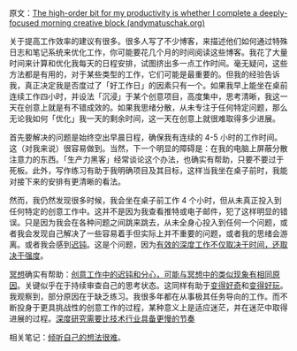 原文：[The high-order bit for my productivity is whether I complete a deeply-focused morning creative block (andymatuschak.org)](https://notes.andymatuschak.org/zR9LxW1N893EXwQ3Fma1Gz4xPa1tF2Zd6zZ)

关于提高工作效率的建议有很多。很多人写了不少博客，来描述他们如何通过特殊日志和笔记系统来优化工作，你可能要花几个月的时间阅读这些博客。我花了大量时间来计算和优化我每天的日程安排，试图挤出多一点工作时间。毫无疑问，这些方法都是有用的，对于某些类型的工作，它们可能是最重要的。但我的经验告诉我，真正决定我是否度过了「好工作日」的因素只有一个。如果我早上能坐在桌前连续工作四小时，并设法「沉浸」于某个创意项目，高度集中，思考清晰，我这一天在创意上就是有不错成效的。如果我思绪分散，从未专注于任何特定问题，那么无论我如何「优化」我一天的剩余时间，这一天在创意上就很难取得多少进展。

首先要解决的问题是始终空出早晨日程，确保我有连续的 4-5 小时的工作时间。这（对我来说）很容易做到。当然，下一个明显的障碍是：在我的电脑上屏蔽分散注意力的东西。「生产力黑客」经常谈论这个办法，也确实有帮助，只要不要过于死板。此外，写作练习有助于我明确项目及其目标，这样当我坐在桌子前时，我能对接下来的安排有更清晰的看法。

然而，我仍然发现很多时候，我会坐在桌子前工作 4 个小时，但从未真正投入到任何特定的创意工作中。这并不是因为我查看推特或电子邮件，犯了这样明显的错误。只是因为我会在各种问题之间跳来跳去，从未全身心投入到任何一个问题，或者我会发现自己解决了一些容易着手但实际上并不重要的问题，或者我的思绪会游离。或者我会感到[迟钝](https://notes.andymatuschak.org/z6bGenpYMx3mU8XmwJ24ZYCH9xZwf3KMFZQ1y)。这是个问题，因为[有效的深度工作不仅取决于时间，还取决于强度](https://notes.andymatuschak.org/z2R15PDZf5NLaUKAYvweEDjUp8r4fNTuLSXU)。

[冥想](https://notes.andymatuschak.org/z8HEfhMAXwgNURZaaiWwgs6VZSM1nLc5rYp69)确实有帮助：[创意工作中的迟钝和分心，可能与冥想中的类似现象有相同原因](https://notes.andymatuschak.org/z4vq185F1xQgCAamTmbwprkGVZusJEXDvSMyP)。关键似乎在于持续审查自己的思考状态。这同样有助于[变得好奇](https://notes.andymatuschak.org/zKvtqpdyujNByokN4fSahKrgNgXxCAWD5gRv)和[变得好玩](https://notes.andymatuschak.org/ziHJKnDvMUWnBBpTEsVg3iVNxKrCieEUaEr)。我观察到，部分原因在于缺乏练习。我很多年都在从事极其任务导向的工作。而不断投身于更具挑战性的创意工作的过程，某种意义上是适应迷茫，并在迷茫中取得进展的过程。[深度研究需要比技术行业具备更慢的节奏](https://notes.andymatuschak.org/zhY2FQgMFwzqH7FKB8bnMvNGng9jmKtYshbu)

相关笔记：[倾听自己的想法很难](https://notes.andymatuschak.org/z3ruCqbkUjU7U8MD5gaMjzmJV4GuENJ3ie1LP)。